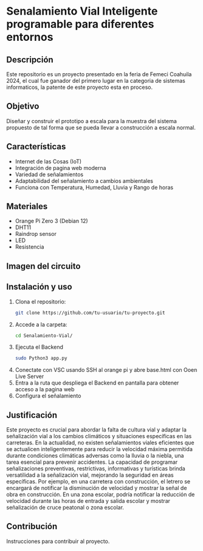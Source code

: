 # Senalamiento Vial Inteligente programable para diferentes entornos 

## Descripción
Este repositorio es un proyecto presentado en la feria de Femeci Coahuila 2024, el cual fue ganador del primero lugar en la categoria de sistemas informaticos, la patente de este proyecto esta en proceso.

## Objetivo 
Diseñar y construir el prototipo a escala para la muestra del sistema propuesto de tal forma que se pueda llevar a construcción a escala normal.

## Características
- Internet de las Cosas (IoT)
- Integración de pagina web moderna
- Variedad de señalamientos
- Adaptabilidad del señalamiento a cambios ambientales
- Funciona con Temperatura, Humedad, Lluvia y Rango de horas

## Materiales
- Orange Pi Zero 3 (Debian 12)
- DHT11
- Raindrop sensor
- LED
- Resistencia

## Imagen del circuito

## Instalación y uso
1. Clona el repositorio:
   ```bash
   git clone https://github.com/tu-usuario/tu-proyecto.git
   ```
2. Accede a la carpeta:
   ```bash
   cd Senalamiento-Vial/
   ```
3. Ejecuta el Backend
   ```bash
   sudo Python3 app.py
   ```
4. Conectate con VSC usando SSH al orange pi y abre base.html con Ooen Live Server
5. Entra a la ruta que despliega el Backend en pantalla para obtener acceso a la pagina web
6. Configura el señalamiento

## Justificación
Este proyecto es crucial para abordar la falta de cultura vial y adaptar la señalización vial a los cambios climáticos y situaciones específicas en las carreteras. En la actualidad, no existen señalamientos viales eficientes que se actualicen inteligentemente para reducir la velocidad máxima permitida durante condiciones climáticas adversas como la lluvia o la niebla, una tarea esencial para prevenir accidentes.
La capacidad de programar señalizaciones preventivas, restrictivas, informativas y turísticas brinda versatilidad a la señalización vial, mejorando la seguridad en áreas específicas. Por ejemplo, en una carretera con construcción, el letrero se encargará de notificar la disminución de velocidad y mostrar la señal de obra en construcción. En una zona escolar, podría notificar la reducción de velocidad durante las horas de entrada y salida escolar y mostrar señalización de cruce peatonal o zona escolar.

## Contribución
Instrucciones para contribuir al proyecto.

